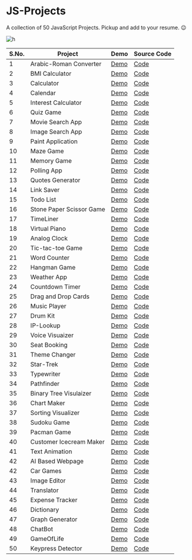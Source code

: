 # JS-Projects
A collection of 50 JavaScript Projects. Pickup and add to your resume. 😉

![h](https://user-images.githubusercontent.com/64016811/137616384-5a7fb77e-030f-4ffb-b250-3188710284f2.jpg)


| S.No. | Project | Demo | Source Code | 
|-------|---------|------|-------------|
| 1 | Arabic-Roman Converter | [Demo]() | [Code](https://github.com/MainakRepositor/JS-Projects/tree/master/Ara-Roman) |
| 2 | BMI Calculator | [Demo]() | [Code](https://github.com/MainakRepositor/JS-Projects/tree/master/BMI-Calculator-main) |
| 3 | Calculator | [Demo]() | [Code](https://github.com/MainakRepositor/JS-Projects/tree/master/Calc-JS-main) |
| 4 | Calendar | [Demo]() | [Code](https://github.com/MainakRepositor/JS-Projects/tree/master/Calendar) |
| 5 | Interest Calculator | [Demo]() | [Code](https://github.com/MainakRepositor/JS-Projects/tree/master/Interest-Calculator-main) |
| 6 | Quiz Game | [Demo]() | [Code](https://github.com/MainakRepositor/JS-Projects/tree/master/JavaScript%20QUiz) |
| 7 | Movie Search App | [Demo]() | [Code](https://github.com/MainakRepositor/JS-Projects/tree/master/M_Box) |
| 8 | Image Search App | [Demo]() | [Code](https://github.com/MainakRepositor/JS-Projects/tree/master/TasvirOP) |
| 9 | Paint Application | [Demo]() | [Code](https://github.com/MainakRepositor/JS-Projects/tree/master/Master-Piece) |
| 10 | Maze Game | [Demo]() | [Code](https://github.com/MainakRepositor/JS-Projects/tree/master/Maze%20Game) |
| 11 | Memory Game | [Demo]() | [Code](https://github.com/MainakRepositor/JS-Projects/tree/master/Memory%20Game) |
| 12 | Polling App | [Demo]() | [Code](https://github.com/MainakRepositor/JS-Projects/tree/master/PollIt) |
| 13 | Quotes Generator | [Demo]() | [Code](https://github.com/MainakRepositor/JS-Projects/tree/master/Quotetalks) |
| 14 | Link Saver | [Demo]() | [Code](https://github.com/MainakRepositor/JS-Projects/tree/master/Go-Save-It) |
| 15 | Todo List | [Demo]() | [Code](https://github.com/MainakRepositor/JS-Projects/tree/master/Take-A-Note-main) |
| 16 | Stone Paper Scissor Game | [Demo]() | [Code](https://github.com/MainakRepositor/JS-Projects/tree/master/Stone-Paper-Scissors-Game) |
| 17 | TimeLiner | [Demo]() | [Code](https://github.com/MainakRepositor/JS-Projects/tree/master/Timeliner) |
| 18 | Virtual Piano | [Demo]() | [Code](https://github.com/MainakRepositor/JS-Projects/tree/master/Virtual%20Piano) |
| 19 | Analog Clock | [Demo]() | [Code](https://github.com/MainakRepositor/JS-Projects/tree/master/Waqt) |
| 20 | Tic-tac-toe Game | [Demo]() | [Code](https://github.com/MainakRepositor/JS-Projects/tree/master/tic-tac-toe-js-multiplayer) |
| 21 | Word Counter | [Demo]() | [Code](https://github.com/MainakRepositor/JS-Projects/tree/master/Word-count) |
| 22 | Hangman Game | [Demo](https://hangman-mws.netlify.app/) | [Code](https://github.com/MainakRepositor/JS-Projects/tree/master/Hangman) |
| 23 | Weather App | [Demo](https://mausamdoot.netlify.app/) | [Code](https://github.com/MainakRepositor/JS-Projects/tree/master/MausamDoot) |
| 24 | Countdown Timer | [Demo]() | [Code](https://github.com/MainakRepositor/JS-Projects/tree/master/Countdown%20timer) |
| 25 | Drag and Drop Cards | [Demo](https://animalia-dd.netlify.app/) | [Code](https://github.com/MainakRepositor/JS-Projects/tree/master/DD-Animalia) |
| 26 | Music Player | [Demo]() | [Code]() |
| 27 | Drum Kit | [Demo]() | [Code](https://github.com/MainakRepositor/JS-Projects/tree/master/JS-drum) |
| 28 | IP-Lookup | [Demo]() | [Code]() |
| 29 | Voice Visuaizer | [Demo](https://voice-viz.netlify.app/) | [Code](https://github.com/MainakRepositor/JS-Projects/tree/master/Voice%20Visualizer) |
| 30 | Seat Booking | [Demo](https://seat-booker.netlify.app/) | [Code](https://github.com/MainakRepositor/JS-Projects/tree/master/Seat%20Booking) |
| 31 | Theme Changer | [Demo]() | [Code]() |
| 32 | Star-Trek | [Demo]() | [Code]() |
| 33 | Typewriter | [Demo]() | [Code]() |
| 34 | Pathfinder | [Demo]() | [Code]() |
| 35 | Binary Tree Visulaizer | [Demo](https://binary-tree-viz.netlify.app/) | [Code](https://github.com/MainakRepositor/JS-Projects/tree/master/Binary-Tree-Visualizer) |
| 36 | Chart Maker | [Demo]() | [Code]() |
| 37 | Sorting Visualizer | [Demo](https://sortviz-mws.netlify.app/) | [Code](https://github.com/MainakRepositor/JS-Projects/tree/master/Sorting-Visualization) |
| 38 | Sudoku Game | [Demo]() | [Code](https://github.com/MainakRepositor/JS-Projects/tree/master/Sudoku-JS) |
| 39 | Pacman Game | [Demo](https://pacman-mws.netlify.app/) | [Code](https://github.com/MainakRepositor/JS-Projects/tree/master/Pacman) |
| 40 | Customer Icecream Maker | [Demo]() | [Code]() |
| 41 | Text Animation | [Demo]() | [Code]() |
| 42 | AI Based Webpage | [Demo]() | [Code]() |
| 42 | Car Games | [Demo]() | [Code]() |
| 43 | Image Editor | [Demo]() | [Code]() |
| 44 | Translator | [Demo]() | [Code]() |
| 45 | Expense Tracker | [Demo]() | [Code]() |
| 46 | Dictionary | [Demo]() | [Code]() |
| 47 | Graph Generator | [Demo]() | [Code]() |
| 48 | ChatBot | [Demo]() | [Code]() |
| 49 | GameOfLife | [Demo](https://seegameoflife.netlify.app/) | [Code](https://github.com/MainakRepositor/JS-Projects/tree/master/GameOfLife) |
| 50 | Keypress Detector | [Demo]() | [Code](https://github.com/MainakRepositor/JS-Projects/tree/master/KeyPress) |


